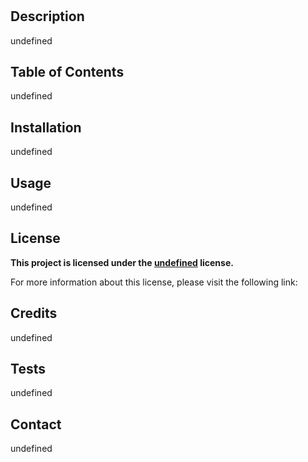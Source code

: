 
# 

## Description

undefined

## Table of Contents

undefined

## Installation

undefined

## Usage

undefined

## License





**This project is licensed under the [undefined]() license.**

For more information about this license, please visit the following link:





## Credits

undefined

## Tests

undefined

## Contact

undefined
